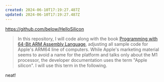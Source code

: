 ```yaml
---
created: 2024-06-10T17:19:27.487Z
updated: 2024-06-10T17:19:27.487Z
---
```

https://github.com/below/HelloSilicon

> In this repository, I will code along with the book [Programming with 64-Bit ARM Assembly Language](https://link.springer.com/book/10.1007/978-1-4842-5881-1?source=shoppingads&locale=de&cjsku=9781484258804), adjusting all sample code for Apple's ARM64 line of computers. While Apple's marketing material seems to avoid a name for the platform and talks only about the M1 processor, the developer documentation uses the term "Apple silicon". I will use this term in the following.

neat!